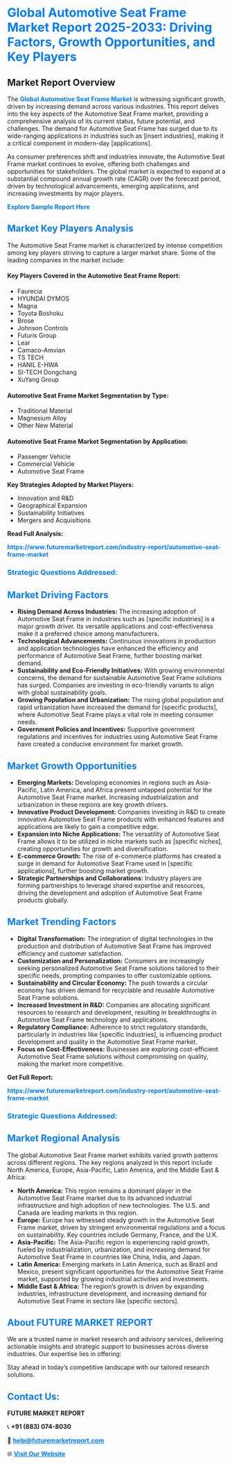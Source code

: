 <h1 style="color: #007BFF;">Global Automotive Seat Frame Market Report 2025-2033: Driving Factors, Growth Opportunities, and Key Players</h1>

<section id="overview">
<h2>Market Report Overview</h2>
<p>The <a href="https://www.futuremarketreport.com/industry-report/automotive-seat-frame-market" style="color: #007BFF; text-decoration: none;"><strong>Global Automotive Seat Frame Market</strong></a> is witnessing significant growth, driven by increasing demand across various industries. This report delves into the key aspects of the Automotive Seat Frame market, providing a comprehensive analysis of its current status, future potential, and challenges. The demand for Automotive Seat Frame has surged due to its wide-ranging applications in industries such as [insert industries], making it a critical component in modern-day [applications].</p>
<p>As consumer preferences shift and industries innovate, the Automotive Seat Frame market continues to evolve, offering both challenges and opportunities for stakeholders. The global market is expected to expand at a substantial compound annual growth rate (CAGR) over the forecast period, driven by technological advancements, emerging applications, and increasing investments by major players.</p>
</section>

<section id="overview">
<p><a href="https://www.futuremarketreport.com/request-sample/reportId=126797" style="color: #007BFF; text-decoration: none;"><strong>Explore Sample Report Here</strong></a></p>
</section>

<section id="key-players">
<h2 style="color: #007BFF;">Market Key Players Analysis</h2>
<p>The Automotive Seat Frame market is characterized by intense competition among key players striving to capture a larger market share. Some of the leading companies in the market include:</p>
<h4>Key Players Covered in the Automotive Seat Frame Report:</h4>
<ul><li>Faurecia</li><li>HYUNDAI DYMOS</li><li>Magna</li><li>Toyota Boshoku</li><li>Brose</li><li>Johnson Controls</li><li>Futuris Group</li><li>Lear</li><li>Camaco-Amvian</li><li>TS TECH</li><li>HANIL E-HWA</li><li>SI-TECH Dongchang</li><li>XuYang Group</li></ul>
<h4>Automotive Seat Frame Market Segmentation by Type:</h4>
<ul><li>Traditional Material</li><li>Magnesium Alloy</li><li>Other New Material</li></ul>

<h4>Automotive Seat Frame Market Segmentation by Application:</h4>
<ul><li>Passenger Vehicle</li><li>Commercial Vehicle</li><li>Automotive Seat Frame</li></ul>
<p><strong>Key Strategies Adopted by Market Players:</strong></p>
<ul>
<li>Innovation and R&D</li>
<li>Geographical Expansion</li>
<li>Sustainability Initiatives</li>
<li>Mergers and Acquisitions</li>
</ul>
</section>

<section>
<p><strong>Read Full Analysis: </strong></p><a href="https://www.futuremarketreport.com/industry-report/automotive-seat-frame-market" style="color: #007BFF; text-decoration: none;"><strong>https://www.futuremarketreport.com/industry-report/automotive-seat-frame-market</strong></a>
<h3 style="color: #007BFF;">Strategic Questions Addressed:</h3>
</section>

<section id="driving-factors">
<h2 style="color: #007BFF;">Market Driving Factors</h2>
<ul>
<li><strong>Rising Demand Across Industries:</strong> The increasing adoption of Automotive Seat Frame in industries such as [specific industries] is a major growth driver. Its versatile applications and cost-effectiveness make it a preferred choice among manufacturers.</li>
<li><strong>Technological Advancements:</strong> Continuous innovations in production and application technologies have enhanced the efficiency and performance of Automotive Seat Frame, further boosting market demand.</li>
<li><strong>Sustainability and Eco-Friendly Initiatives:</strong> With growing environmental concerns, the demand for sustainable Automotive Seat Frame solutions has surged. Companies are investing in eco-friendly variants to align with global sustainability goals.</li>
<li><strong>Growing Population and Urbanization:</strong> The rising global population and rapid urbanization have increased the demand for [specific products], where Automotive Seat Frame plays a vital role in meeting consumer needs.</li>
<li><strong>Government Policies and Incentives:</strong> Supportive government regulations and incentives for industries using Automotive Seat Frame have created a conducive environment for market growth.</li>
</ul>
</section>

<section id="growth-opportunities">
<h2 style="color: #007BFF;">Market Growth Opportunities</h2>
<ul>
<li><strong>Emerging Markets:</strong> Developing economies in regions such as Asia-Pacific, Latin America, and Africa present untapped potential for the Automotive Seat Frame market. Increasing industrialization and urbanization in these regions are key growth drivers.</li>
<li><strong>Innovative Product Development:</strong> Companies investing in R&D to create innovative Automotive Seat Frame products with enhanced features and applications are likely to gain a competitive edge.</li>
<li><strong>Expansion into Niche Applications:</strong> The versatility of Automotive Seat Frame allows it to be utilized in niche markets such as [specific niches], creating opportunities for growth and diversification.</li>
<li><strong>E-commerce Growth:</strong> The rise of e-commerce platforms has created a surge in demand for Automotive Seat Frame used in [specific applications], further boosting market growth.</li>
<li><strong>Strategic Partnerships and Collaborations:</strong> Industry players are forming partnerships to leverage shared expertise and resources, driving the development and adoption of Automotive Seat Frame products globally.</li>
</ul>
</section>

<section id="trending-factors">
<h2 style="color: #007BFF;">Market Trending Factors</h2>
<ul>
<li><strong>Digital Transformation:</strong> The integration of digital technologies in the production and distribution of Automotive Seat Frame has improved efficiency and customer satisfaction.</li>
<li><strong>Customization and Personalization:</strong> Consumers are increasingly seeking personalized Automotive Seat Frame solutions tailored to their specific needs, prompting companies to offer customizable options.</li>
<li><strong>Sustainability and Circular Economy:</strong> The push towards a circular economy has driven demand for recyclable and reusable Automotive Seat Frame solutions.</li>
<li><strong>Increased Investment in R&D:</strong> Companies are allocating significant resources to research and development, resulting in breakthroughs in Automotive Seat Frame technology and applications.</li>
<li><strong>Regulatory Compliance:</strong> Adherence to strict regulatory standards, particularly in industries like [specific industries], is influencing product development and quality in the Automotive Seat Frame market.</li>
<li><strong>Focus on Cost-Effectiveness:</strong> Businesses are exploring cost-efficient Automotive Seat Frame solutions without compromising on quality, making the market more competitive.</li>
</ul>
</section>

<section>
<p><strong>Get Full Report: </strong></p><a href="https://www.futuremarketreport.com/industry-report/automotive-seat-frame-market" style="color: #007BFF; text-decoration: none;"><strong>https://www.futuremarketreport.com/industry-report/automotive-seat-frame-market</strong></a>
<h3 style="color: #007BFF;">Strategic Questions Addressed:</h3>
</section>


<section id="regional-analysis">
<h2 style="color: #007BFF;">Market Regional Analysis</h2>
<p>The global Automotive Seat Frame market exhibits varied growth patterns across different regions. The key regions analyzed in this report include North America, Europe, Asia-Pacific, Latin America, and the Middle East & Africa:</p>
<ul>
<li><strong>North America:</strong> This region remains a dominant player in the Automotive Seat Frame market due to its advanced industrial infrastructure and high adoption of new technologies. The U.S. and Canada are leading markets in this region.</li>
<li><strong>Europe:</strong> Europe has witnessed steady growth in the Automotive Seat Frame market, driven by stringent environmental regulations and a focus on sustainability. Key countries include Germany, France, and the U.K.</li>
<li><strong>Asia-Pacific:</strong> The Asia-Pacific region is experiencing rapid growth, fueled by industrialization, urbanization, and increasing demand for Automotive Seat Frame in countries like China, India, and Japan.</li>
<li><strong>Latin America:</strong> Emerging markets in Latin America, such as Brazil and Mexico, present significant opportunities for the Automotive Seat Frame market, supported by growing industrial activities and investments.</li>
<li><strong>Middle East & Africa:</strong> The region’s growth is driven by expanding industries, infrastructure development, and increasing demand for Automotive Seat Frame in sectors like [specific sectors].</li>
</ul>
</section>

<footer>
<h2 style="color: #007BFF;">About FUTURE MARKET REPORT</h2>
<p>We are a trusted name in market research and advisory services, delivering actionable insights and strategic support to businesses across diverse industries. Our expertise lies in offering:</p>

<p>Stay ahead in today’s competitive landscape with our tailored research solutions.</p>

<h2 style="color: #007BFF;">Contact Us:</h2>
<p><strong>FUTURE MARKET REPORT</strong></p>
<p>📞 <strong>+91 (883) 074-8030</strong></p>
<p>📧 <strong><a href="mailto:help@futuremarketreport.com" style="color: #007BFF;">help@futuremarketreport.com</a></strong></p>
<p>🌐 <strong><a href="https://www.futuremarketreport.com/" style="color: #007BFF;">Visit Our Website</a></strong></p>
</footer>